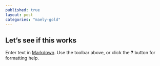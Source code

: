 ```yaml
---
published: true
layout: post
categories: "maely-gold"
---
```



## Let’s see if this works

Enter text in [Markdown](http://daringfireball.net/projects/markdown/). Use the toolbar above, or click the **?** button for formatting help.
